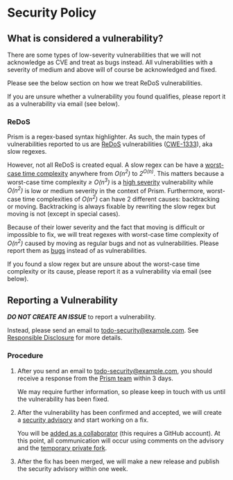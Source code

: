 # Security Policy

## What is considered a vulnerability?

There are some types of low-severity vulnerabilities that we will not acknowledge as CVE and treat as bugs instead. All vulnerabilities with a severity of medium and above will of course be acknowledged and fixed.

Please see the below section on how we treat ReDoS vulnerabilities.

If you are unsure whether a vulnerability you found qualifies, please report it as a vulnerability via email (see below).

### ReDoS

Prism is a regex-based syntax highlighter. As such, the main types of vulnerabilities reported to us are [ReDoS] vulnerabilities ([CWE-1333](https://cwe.mitre.org/data/definitions/1333.html)), aka slow regexes.

However, not all ReDoS is created equal. A slow regex can be have a [worst-case time complexity](https://en.wikipedia.org/wiki/Time_complexity) anywhere from _O(n<sup>2</sup>)_ to  _2<sup>O(n)</sup>_. This matters because a worst-case time complexity _≥ O(n<sup>3</sup>)_ is a [high severity][severity] vulnerability while _O(n<sup>2</sup>)_ is low or medium severity in the context of Prism.
Furthermore, worst-case time complexities of _O(n<sup>2</sup>)_ can have 2 different causes: backtracking or moving. Backtracking is always fixable by rewriting the slow regex but moving is not (except in special cases).

Because of their lower severity and the fact that moving is difficult or impossible to fix, we will treat regexes with worst-case time complexity of _O(n<sup>2</sup>)_ caused by moving as regular bugs and not as vulnerabilities. Please report them as [bugs](https://github.com/PrismJS/prism/issues/new/choose) instead of as vulnerabilities.

If you found a slow regex but are unsure about the worst-case time complexity or its cause, please report it as a vulnerability via email (see below).


## Reporting a Vulnerability

***DO NOT CREATE AN ISSUE*** to report a vulnerability.

Instead, please send an email to todo-security@example.com.
See [Responsible Disclosure](https://en.wikipedia.org/wiki/Responsible_disclosure) for more details.

### Procedure

1.  After you send an email to todo-security@example.com, you should receive a response from the [Prism team](https://github.com/orgs/PrismJS/people) within 3 days.

    We may require further information, so please keep in touch with us until the vulnerability has been fixed.

2.  After the vulnerability has been confirmed and accepted, we will create a [security advisory](https://docs.github.com/en/code-security/security-advisories/about-github-security-advisories) and start working on a fix.

    You will be [added as a collaborator](https://docs.github.com/en/code-security/security-advisories/adding-a-collaborator-to-a-security-advisory) (this requires a GitHub account).
    At this point, all communication will occur using comments on the advisory and the [temporary private fork](https://docs.github.com/en/code-security/security-advisories/collaborating-in-a-temporary-private-fork-to-resolve-a-security-vulnerability).

3.  After the fix has been merged, we will make a new release and publish the security advisory within one week.


[ReDoS]: https://en.wikipedia.org/wiki/ReDoS
[severity]: https://www.imperva.com/learn/application-security/cve-cvss-vulnerability/
